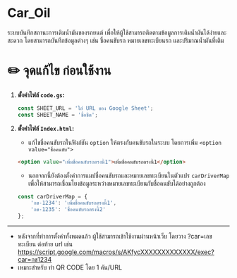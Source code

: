 # Car_Oil
ระบบบันทึกสถานะการเติมน้ำมันของรถยนต์ เพื่อให้ผู้ใช้สามารถติดตามข้อมูลการเติมน้ำมันได้ง่ายและสะดวก โดยสามารถบันทึกข้อมูลต่างๆ เช่น ชื่อคนขับรถ หมายเลขทะเบียนรถ และปริมาณน้ำมันที่เติม

# :pencil2: จุดแก้ไข ก่อนใช้งาน
1. **ตั้งค่าไฟล์ `code.gs`:**
    ```javascript
    const SHEET_URL = 'ใส่ URL ของ Google Sheet';
    const SHEET_NAME = 'ชื่อชีต';
    ```

2. **ตั้งค่าไฟล์ `Index.html`:**
    - แก้ไขชื่อคนขับรถในฟังก์ชัน `option` ให้ตรงกับคนขับรถในระบบ โดยการเพิ่ม `<option value="ชื่อคนขับ">` 
    ```html
    <option value="เพิ่มชื่อคนขับรถตรงนี้1">เพิ่มชื่อคนขับรถตรงนี้1</option>
    ```
    - นอกจากนี้ยังต้องตั้งค่าการแมปชื่อคนขับรถและหมายเลขทะเบียนในตัวแปร `carDriverMap` เพื่อให้สามารถเชื่อมโยงข้อมูลระหว่างหมายเลขทะเบียนกับชื่อคนขับได้อย่างถูกต้อง
    ```javascript
    const carDriverMap = {
        'กข-1234': 'เพิ่มชื่อคนขับรถตรงนี้1',
        'กข-1235': 'ชื่อคนขับรถตรงนี้2'
    };
    ```

---

- หลังจากที่ทำการตั้งค่าทั้งหมดแล้ว ผู้ใช้สามารถเข้าใช้งานผ่านหน้าเว็บ โดยวาง ?car=เลขทะเบียน ต่อท้าย url เช่น  https://script.google.com/macros/s/AKfycXXXXXXXXXXXXX/exec?car=กข1234
- เหมาะสำหรับ ทำ QR CODE โดย 1 คัน/URL
